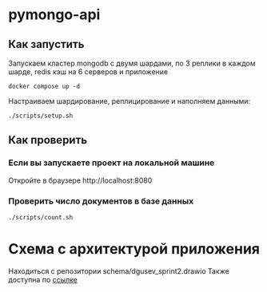 # pymongo-api

## Как запустить

Запускаем кластер mongodb с двумя шардами, по 3 реплики в каждом шарде, redis кэш на 6 серверов и приложение

```shell
docker compose up -d
```

Настраиваем шардирование, реплицирование и наполняем данными:

```shell
./scripts/setup.sh
```

## Как проверить

### Если вы запускаете проект на локальной машине

Откройте в браузере http://localhost:8080

### Проверить число документов в базе данных

```shell
./scripts/count.sh
```
# Схема с архитектурой приложения
Находиться с репозитории schema/dgusev_sprint2.drawio
Также доступна по [ссылке](https://drive.google.com/file/d/1C1QJjJnjuSykIG2b3vg_pnpRjEwmk6h6/view?usp=sharing)
